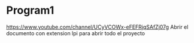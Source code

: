 # Program1
https://www.youtube.com/channel/UCyVCOWx-eFEFRjqSAfZj07g
Abrir el documento con extension lpi para abrir todo el proyecto

